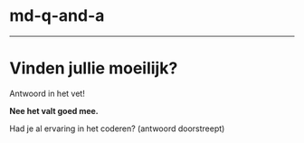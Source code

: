 # md-q-and-a
<hr>
<h1>Vinden jullie moeilijk?</h1>Antwoord in het vet!

**Nee het valt goed mee.**

Had je al ervaring in het coderen? (antwoord doorstreept) 
